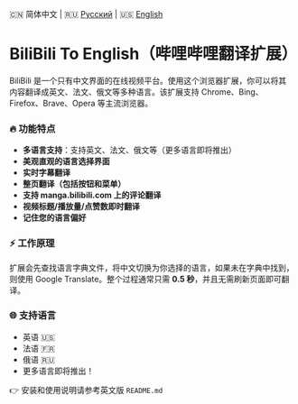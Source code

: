 <p align="left">
🇨🇳 简体中文 | 🇷🇺 <a href="./README.ru.md">Русский</a> | 🇺🇸 <a href="./README.md">English</a>
</p>

# BiliBili To English（哔哩哔哩翻译扩展）

BiliBili 是一个只有中文界面的在线视频平台。使用这个浏览器扩展，你可以将其内容翻译成英文、法文、俄文等多种语言。该扩展支持 Chrome、Bing、Firefox、Brave、Opera 等主流浏览器。

### 🔥 功能特点

- **多语言支持**：支持英文、法文、俄文等（更多语言即将推出）
- **美观直观的语言选择界面**
- **实时字幕翻译**
- **整页翻译（包括按钮和菜单）**
- **支持 manga.bilibili.com 上的评论翻译**
- **视频标题/播放量/点赞数即时翻译**
- **记住您的语言偏好**

### ⚡ 工作原理

扩展会先查找语言字典文件，将中文切换为你选择的语言，如果未在字典中找到，则使用 Google Translate。整个过程通常只需 **0.5 秒**，并且无需刷新页面即可翻译。

### 🌐 支持语言

- 英语 🇺🇸  
- 法语 🇫🇷  
- 俄语 🇷🇺  
- 更多语言即将推出！

👉 安装和使用说明请参考英文版 `README.md`

